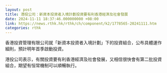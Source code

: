 ```yaml
---
layout: post
title: 港投公司：新資本投資者入境計劃投資要有利香港經濟及社會發展
date: 2024-11-11 18:37:46.000000000 +08:00
link: https://news.rthk.hk/rthk/ch/component/k2/1778565-20241111.htm
categories: rthk
---
```


香港投資管理有限公司就「新資本投資者入境計劃」下的投資組合，公布具體運作細則，預計明年首季啟動投資。

港投公司表示，有關投資要有利香港經濟及社會發展，又相信很快會有第二批投資組合，期望有恒常機制可以順暢執行。
